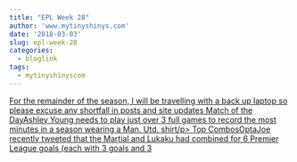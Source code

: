 ```yaml
---
title: "EPL Week 28"
author: 'www.mytinyshinys.com'
date: '2018-03-03'
slug: epl-week-28
categories:
  - bloglink
tags:
  - mytinyshinyscom
---
```


[For the remainder of the season, I will be travelling with a back up laptop so please excuse any shortfall in posts and site updates Match of the DayAshley Young needs to play just over 3 full games to record the most minutes in a season wearing a Man. Utd. shirt/p> Top CombosOptaJoe recently tweeted that the Martial and Lukaku had combined for 6 Premier League goals (each with 3 goals and 3<i class="fas fa-external-link-alt"></i>](https://www.mytinyshinys.com/2018/03/03/epl-week-28/)

